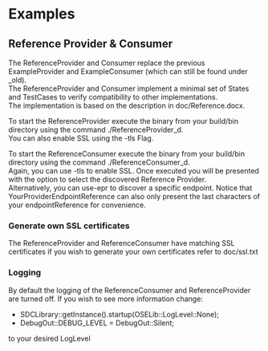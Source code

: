 # Examples

## Reference Provider & Consumer

The ReferenceProvider and Consumer replace the previous ExampleProvider and ExampleConsumer (which can still be found under _old).  
The ReferenceProvider and Consumer implement a minimal set of States and TestCases to verify compatibility to other implementations.  
The implementation is based on the description in doc/Reference.docx.  

To start the ReferenceProvider execute the binary from your build/bin directory using the command ./ReferenceProvider_d.  
You can also enable SSL using the -tls Flag.

To start the ReferenceConsumer execute the binary from your build/bin directory using the command ./ReferenceConsumer_d.  
Again, you can use -tls to enable SSL. Once executed you will be presented with the option to select the discovered Reference Provider.  
Alternatively, you can use-epr <YourProviderEndpointReference> to discover a specific endpoint. Notice that YourProviderEndpointReference can also only present the last 
characters of your endpointReference for convenience.

### Generate own SSL certificates
The ReferenceProvider and ReferenceConsumer have matching SSL certificates if you wish to generate your own certificates refer to doc/ssl.txt

### Logging
By default the logging of the ReferenceConsumer and ReferenceProvider are turned off. If you wish to see more information change:  
* SDCLibrary::getInstance().startup(OSELib::LogLevel::None);  
* DebugOut::DEBUG_LEVEL = DebugOut::Silent; 

to your desired LogLevel